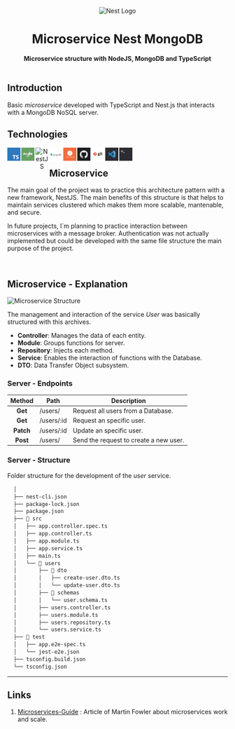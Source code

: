 <p align="center">
  <img src="https://nestjs.com/img/logo-small.svg" width="200" alt="Nest Logo" />
</p>

</div>
<div align="center">
  <h1>Microservice Nest MongoDB</h1>
  <strong>Microservice structure with NodeJS, MongoDB and TypeScript</strong>
</div>

</br>

## Introduction

Basic _microservice_ developed with TypeScript and Nest.js that interacts with a MongoDB NoSQL server.

## Technologies

<section align="center" sytle="padding-top: 20%; padding-bottom: 20%">
    <img align="left"   style="float: left; margin-right: 2px;" alt="TypeScript" width="30px" src="https://github.com/carlos-garcia-dev/carlos-garcia-dev-images/blob/master/images/png/28.TypeScript.png" />
    <img align="left"   style="float: left; margin-right: 2px;" alt="NodeJS" width="30px" src="https://github.com/carlos-garcia-dev/carlos-garcia-dev-images/blob/master/images/png/04.NodeJS.png" />
    <img align="left"   style="float: left; margin-right: 2px;" alt="NestJS" width="30px" src="https://nestjs.com/img/logo-small.svg" />
    <img align="left"   style="float: left; margin-right: 2px;" alt="MongoDB" width="30px" src="https://github.com/carlos-garcia-dev/carlos-garcia-dev-images/blob/master/images/png/01.MongoDB.png" />
    <img align="left"   style="float: left; margin-right: 2px;" alt="Postman" width="30px" src="https://github.com/carlos-garcia-dev/carlos-garcia-dev-images/blob/master/images/png/22.Postman.png" />
    <img align="left"   style="float: left; margin-right: 2px;" alt="GitHub" width="30px" src="https://github.com/carlos-garcia-dev/carlos-garcia-dev-images/blob/master/images/png/18.GitHub.png" />
    <img align="left"   style="float: left; margin-right: 2px;" alt="Git" width="30px" src="https://github.com/carlos-garcia-dev/carlos-garcia-dev-images/blob/master/images/png/17.Git.png" />
    <img align="left"   style="float: left; margin-right: 2px;" alt="Visual Studio Code" width="30px" src="https://github.com/carlos-garcia-dev/carlos-garcia-dev-images/blob/master/images/png/19.VSCode.png" />
    <img align="left"   style="float: left; margin-right: 4px;" alt="Terminal" width="30px" src="https://github.com/carlos-garcia-dev/carlos-garcia-dev-images/blob/master/images/png/20.Terminal.png" />
</section>

</br>

## Microservice

The main goal of the project was to practice this architecture pattern with a new framework, NestJS. The main benefits of this structure is that helps to maintain services clustered which makes them more scalable, mantenable, and secure.

In future projects, I´m planning to practice interaction between microservices with a message broker. Authentication was not actually implemented but could be developed with the same file structure the main purpose of the project.

</br>

<!-- <details open="open">
<summary>Table of Contents</summary>

- [About](#about)
  - [Built With](#built-with)
</details> -->

## Microservice - Explanation

![Microservice Structure](https://github.com/carlos-garcia-dev/nestjs-mongo-db/blob/main/images/Microservice.png)

The management and interaction of the service _User_ was basically structured with this archives.

- **Controller**: Manages the data of each entity.
- **Module**: Groups functions for server.
- **Repository**: Injects each method.
- **Service**: Enables the interaction of functions with the Database.
- **DTO**: Data Transfer Object subsystem.

### Server - Endpoints

|  Method   | Path       | Description                            |
| :-------: | ---------- | -------------------------------------- |
|  **Get**  | /users/    | Request all users from a Database.     |
|  **Get**  | /users/:id | Request an specific user.              |
| **Patch** | /users/:id | Update an specific user.               |
| **Post**  | /users/    | Send the request to create a new user. |

### Server - Structure

Folder structure for the development of the _user_ service.

```bash
  │ 
  ├── nest-cli.json
  ├── package-lock.json
  ├── package.json
  ├── 📁 src
  │   ├── app.controller.spec.ts
  │   ├── app.controller.ts
  │   ├── app.module.ts
  │   ├── app.service.ts
  │   ├── main.ts
  │   └── 📁 users
  │       ├── 📁 dto
  │       │   ├── create-user.dto.ts
  │       │   └── update-user.dto.ts
  │       ├── 📁 schemas
  │       │   └── user.schema.ts
  │       ├── users.controller.ts
  │       ├── users.module.ts
  │       ├── users.repository.ts
  │       └── users.service.ts
  ├── 📁 test
  │   ├── app.e2e-spec.ts
  │   └── jest-e2e.json
  ├── tsconfig.build.json
  └── tsconfig.json
```

---

## Links

1. [Microservices-Guide](https://www.martinfowler.com/microservices/) : Article of Martin Fowler about microservices work and scale.
